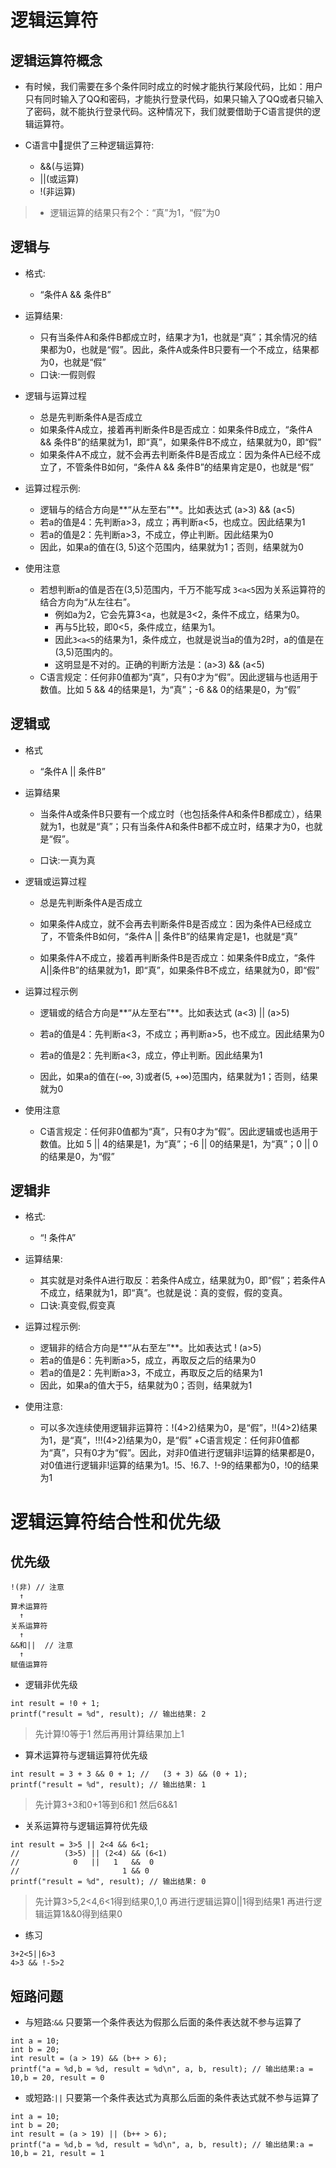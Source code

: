# 逻辑运算符

## 逻辑运算符概念
- 有时候，我们需要在多个条件同时成立的时候才能执行某段代码，比如：用户只有同时输入了QQ和密码，才能执行登录代码，如果只输入了QQ或者只输入了密码，就不能执行登录代码。这种情况下，我们就要借助于C语言提供的逻辑运算符。

- C语言中􏰀提供了三种逻辑运算符:
    + &&(与运算)
    + ||(或运算)
    + !(非运算)

> + 逻辑运算的结果只有2个：“真”为1，“假”为0


## 逻辑与

- 格式:
    + “条件A && 条件B”

- 运算结果:
    + 只有当条件A和条件B都成立时，结果才为1，也就是“真”；其余情况的结果都为0，也就是“假”。因此，条件A或条件B只要有一个不成立，结果都为0，也就是“假”
    + 口诀:一假则假

- 逻辑与运算过程
    + 总是先判断条件A是否成立
    + 如果条件A成立，接着再判断条件B是否成立：如果条件B成立，“条件A && 条件B”的结果就为1，即“真”，如果条件B不成立，结果就为0，即“假”
    + 如果条件A不成立，就不会再去判断条件B是否成立：因为条件A已经不成立了，不管条件B如何，“条件A && 条件B”的结果肯定是0，也就是“假”

- 运算过程示例:
    + 逻辑与的结合方向是**“从左至右”**。比如表达式 (a>3) && (a<5)
    + 若a的值是4：先判断a>3，成立；再判断a<5，也成立。因此结果为1
    + 若a的值是2：先判断a>3，不成立，停止判断。因此结果为0
    + 因此，如果a的值在(3, 5)这个范围内，结果就为1；否则，结果就为0

- 使用注意
    + 若想判断a的值是否在(3,5)范围内，千万不能写成 `3<a<5`因为关系运算符的结合方向为“从左往右”。
        *  例如a为2，它会先算3<a，也就是3<2，条件不成立，结果为0。
        *  再与5比较，即0<5，条件成立，结果为1。
        *  因此`3<a<5`的结果为1，条件成立，也就是说当a的值为2时，a的值是在(3,5)范围内的。
        *  这明显是不对的。正确的判断方法是：(a>3) && (a<5)
    + C语言规定：任何非0值都为“真”，只有0才为“假”。因此逻辑与也适用于数值。比如 5 && 4的结果是1，为“真”；-6 && 0的结果是0，为“假”

## 逻辑或

- 格式

    + “条件A || 条件B”

- 运算结果

    + 当条件A或条件B只要有一个成立时（也包括条件A和条件B都成立），结果就为1，也就是“真”；只有当条件A和条件B都不成立时，结果才为0，也就是“假”。

    + 口诀:一真为真

- 逻辑或运算过程

    + 总是先判断条件A是否成立

    + 如果条件A成立，就不会再去判断条件B是否成立：因为条件A已经成立了，不管条件B如何，“条件A || 条件B”的结果肯定是1，也就是“真”

    + 如果条件A不成立，接着再判断条件B是否成立：如果条件B成立，“条件A||条件B”的结果就为1，即“真”，如果条件B不成立，结果就为0，即“假”

- 运算过程示例

    + 逻辑或的结合方向是**“从左至右”**。比如表达式 (a<3) || (a>5)

    + 若a的值是4：先判断a<3，不成立；再判断a>5，也不成立。因此结果为0

    + 若a的值是2：先判断a<3，成立，停止判断。因此结果为1

    + 因此，如果a的值在(-∞, 3)或者(5, +∞)范围内，结果就为1；否则，结果就为0

- 使用注意

    + C语言规定：任何非0值都为“真”，只有0才为“假”。因此逻辑或也适用于数值。比如 5 || 4的结果是1，为“真”；-6 || 0的结果是1，为“真”；0 || 0的结果是0，为“假”


## 逻辑非

- 格式:
    + “! 条件A”


- 运算结果:
    + 其实就是对条件A进行取反：若条件A成立，结果就为0，即“假”；若条件A不成立，结果就为1，即“真”。也就是说：真的变假，假的变真。
    + 口诀:真变假,假变真

- 运算过程示例:
    + 逻辑非的结合方向是**“从右至左”**。比如表达式 ! (a>5)
    + 若a的值是6：先判断a>5，成立，再取反之后的结果为0
    + 若a的值是2：先判断a>3，不成立，再取反之后的结果为1
    + 因此，如果a的值大于5，结果就为0；否则，结果就为1

- 使用注意:
    + 可以多次连续使用逻辑非运算符：!(4>2)结果为0，是“假”，!!(4>2)结果为1，是“真”，!!!(4>2)结果为0，是“假”
    +C语言规定：任何非0值都为“真”，只有0才为“假”。因此，对非0值进行逻辑非!运算的结果都是0，对0值进行逻辑非!运算的结果为1。!5、!6.7、!-9的结果都为0，!0的结果为1
    
    
    
# 逻辑运算符结合性和优先级


## 优先级

```
!(非) // 注意
  ↑
算术运算符
  ↑
关系运算符
  ↑
&&和||  // 注意
  ↑
赋值运算符
```

- 逻辑非优先级

```
int result = !0 + 1;
printf("result = %d", result); // 输出结果: 2
```

>先计算!0等于1
>然后再用计算结果加上1

- 算术运算符与逻辑运算符优先级

```
int result = 3 + 3 && 0 + 1; //   (3 + 3) && (0 + 1);
printf("result = %d", result); // 输出结果: 1

```
>先计算3+3和0+1等到6和1
>然后6&&1
- 关系运算符与逻辑运算符优先级

```
int result = 3>5 || 2<4 && 6<1;
//          (3>5) || (2<4) && (6<1)
//            0   ||   1   &&  0
//                       1 && 0
printf("result = %d", result); // 输出结果: 0

```

>先计算3>5,2<4,6<1得到结果0,1,0
>再进行逻辑运算0||1得到结果1
>再进行逻辑运算1&&0得到结果0

- 练习

```
3+2<5||6>3
4>3 && !-5>2
```

## 短路问题

- 与短路:`&&` 只要第一个条件表达为假那么后面的条件表达就不参与运算了

```
int a = 10;
int b = 20;
int result = (a > 19) && (b++ > 6);
printf("a = %d,b = %d, result = %d\n", a, b, result); // 输出结果:a = 10,b = 20, result = 0
```

- 或短路:`||` 只要第一个条件表达式为真那么后面的条件表达式就不参与运算了

```
int a = 10;
int b = 20;
int result = (a > 19) || (b++ > 6);
printf("a = %d,b = %d, result = %d\n", a, b, result); // 输出结果:a = 10,b = 21, result = 1
```